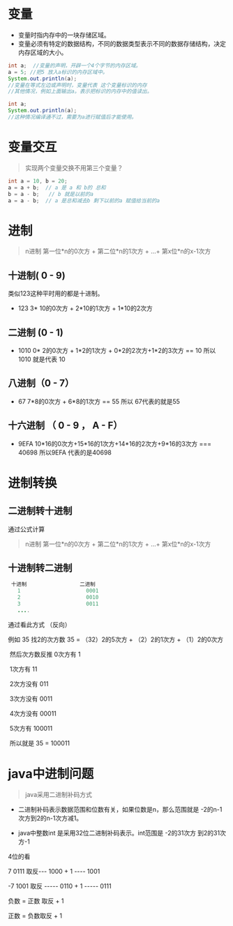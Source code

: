 # 变量

* 变量时指内存中的一块存储区域。
* 变量必须有特定的数据结构，不同的数据类型表示不同的数据存储结构，决定内存区域的大小。

```java
int a;  //变量的声明，开辟一个4个字节的内存区域。
a = 5; //把5 放入a标识的内存区域中。
System.out.println(a);
//变量在等式左边或声明时，变量代表 这个变量标识的内存
//其他情况，例如上面输出a。表示把标识的内存中的值读出。

int a;
System.out.println(a);
//这种情况编译通不过，需要为a进行赋值后才能使用。
```

# 变量交互

> 实现两个变量交换不用第三个变量？

```java
int a = 10, b = 20;
a = a + b;  // a 是 a 和 b的 总和
b = a - b;   // b 就是以前的a
a = a - b;  // a 是总和减去b 剩下以前的a 赋值给当前的a
```

# 进制

> n进制     第一位\*n的0次方 + 第二位\*n的1次方 + ...+ 第x位\*n的x-1次方

## 十进制( 0 - 9)

类似123这种平时用的都是十进制。  

* 123      3\* 10的0次方 + 2\*10的1次方 + 1\*10的2次方

## 二进制 (0 - 1)

* 1010      0\* 2的0次方 + 1\*2的1次方 + 0\*2的2次方+1\*2的3次方 ==  10   所以 1010 就是代表 10

## 八进制（0 - 7）

* 67     7\*8的0次方  + 6\*8的1次方  ==  55   所以 67代表的就是55

## 十六进制 （ 0 - 9 ， A - F）

* 9EFA    10\*16的0次方+15\*16的1次方+14\*16的2次方+9\*16的3次方  === 40698  所以9EFA 代表的是40698

# 进制转换

## 二进制转十进制

通过公式计算 

> n进制     第一位\*n的0次方 + 第二位\*n的1次方 + ...+ 第x位\*n的x-1次方

## 十进制转二进制

```java
 十进制                 二进制
   1                     0001
   2                     0010
   3                     0011
   ....
```

通过看此方式 （反向）

例如 35  找2的次方数    35 = （32）2的5次方 + （2）2的1次方 + （1）2的0次方 

​                然后次方数反推         0次方有               1

​                                                    1次方有               11 

​                                                    2次方没有            011

​						     3次方没有          0011

​                                                    4次方没有           00011

​                                                    5次方有              100011

​              所以就是   35  =    100011	

# java中进制问题

> java采用二进制补码方式

* 二进制补码表示数据范围和位数有关，如果位数是n，那么范围就是 -2的n-1次方到2的n-1次方减1。

* java中整数int 是采用32位二进制补码表示。int范围是  -2的31次方 到2的31次方-1 

 4位的看

 7   0111     取反--- 1000  + 1  ----  1001

-7  1001      取反 ----- 0110  + 1  ----- 0111

负数 = 正数 取反 + 1

正数 =  负数取反 + 1